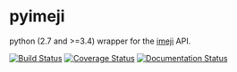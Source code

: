 pyimeji
=======

python (2.7 and >=3.4) wrapper for the [imeji](http://imeji.org/) API.

[![Build Status](https://travis-ci.org/imeji-community/pyimeji.png)](https://travis-ci.org/imeji-community/pyimeji)
[![Coverage Status](https://img.shields.io/coveralls/imeji-community/pyimeji.svg)](https://coveralls.io/r/imeji-community/pyimeji?branch=master)
[![Documentation Status](https://readthedocs.org/projects/pyimeji/badge/?version=latest)](https://readthedocs.org/projects/pyimeji/?badge=latest)
